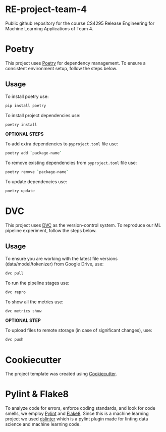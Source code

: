 # RE-project-team-4
Public github repository for the course CS4295 Release Engineering for Machine Learning Applications of Team 4.

# Poetry 

This project uses [Poetry](https://python-poetry.org/) for dependency management.
To ensure a consistent environment setup, follow the steps below. 

## Usage

To install poetry use: 

```bash
pip install poetry
```

To install project dependencies use:

```bash
poetry install
```
**OPTIONAL STEPS**

To add extra dependencies to `pyproject.toml` file use:

```bash
poetry add `package-name`
```

To remove existing dependencies from `pyproject.toml` file use:

```bash
poetry remove `package-name`
```

To update dependencies use: 

```bash
poetry update
```

# DVC

This project uses [DVC](https://dvc.org/) as the version-control system.
To reproduce our ML pipeline experiment, follow the steps below.

## Usage

To ensure you are working with the latest file versions (data/model/tokenizer) from Google Drive, use:

```bash
dvc pull
``` 

To run the pipeline stages use: 

```bash
dvc repro
 ```

To show all the metrics use: 

```bash
dvc metrics show
```

**OPTIONAL STEP**

To upload files to remote storage (in case of significant changes), use:

```bash
dvc push
 ```

# Cookiecutter 

The project template was created using [Cookiecutter](https://www.cookiecutter.io/). 

# Pylint & Flake8 

To analyze code for errors, enforce coding standards, and look for code smells, we employ [Pylint](https://pylint.readthedocs.io/en/stable/) and [Flake8](https://flake8.pycqa.org/en/latest/). Since this is a machine learning project we used [dslinter](https://github.com/SERG-Delft/dslinter) which is a pylint plugin made for linting data science and machine learning code.





